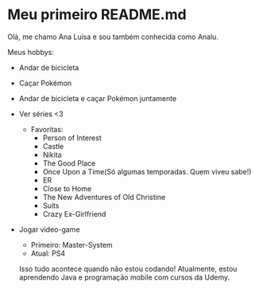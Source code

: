 # Meu primeiro README.md
Olá, me chamo Ana Luísa e sou também conhecida como Analu.

Meus hobbys:
- Andar de bicicleta
- Caçar Pokémon
- Andar de bicicleta e caçar Pokémon juntamente
- Ver séries <3
  - Favoritas:
    - Person of Interest
    - Castle
    - Nikita
    - The Good Place
    - Once Upon a Time(Só algumas temporadas. Quem viveu sabe!)
    - ER
    - Close to Home
    - The New Adventures of Old Christine
    - Suits
    - Crazy Ex-Girlfriend
- Jogar video-game
  - Primeiro: Master-System
  - Atual: PS4
  
  Isso tudo acontece quando não estou codando!
  Atualmente, estou aprendendo Java e programação mobile com cursos da Udemy.
